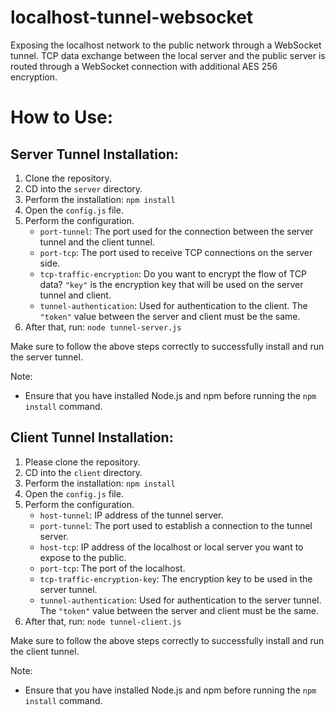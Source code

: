 # localhost-tunnel-websocket
Exposing the localhost network to the public network through a WebSocket tunnel. TCP data exchange between the local server and the public server is routed through a WebSocket connection with additional AES 256 encryption.

# How to Use:

## Server Tunnel Installation:

1. Clone the repository.
2. CD into the `server` directory.
3. Perform the installation: `npm install`
4. Open the `config.js` file.
5. Perform the configuration.
   - `port-tunnel`: The port used for the connection between the server tunnel and the client tunnel.
   - `port-tcp`: The port used to receive TCP connections on the server side.
   - `tcp-traffic-encryption`: Do you want to encrypt the flow of TCP data? `"key"` is the encryption key that will be used on the server tunnel and client.
   - `tunnel-authentication`: Used for authentication to the client. The `"token"` value between the server and client must be the same.
6. After that, run: `node tunnel-server.js`

Make sure to follow the above steps correctly to successfully install and run the server tunnel.

Note:
- Ensure that you have installed Node.js and npm before running the `npm install` command.



## Client Tunnel Installation:

1. Please clone the repository.
2. CD into the `client` directory.
3. Perform the installation: `npm install`
4. Open the `config.js` file.
5. Perform the configuration.
   - `host-tunnel`: IP address of the tunnel server.
   - `port-tunnel`: The port used to establish a connection to the tunnel server.
   - `host-tcp`: IP address of the localhost or local server you want to expose to the public.
   - `port-tcp`: The port of the localhost.
   - `tcp-traffic-encryption-key`: The encryption key to be used in the server tunnel.
   - `tunnel-authentication`: Used for authentication to the server tunnel. The `"token"` value between the server and client must be the same.
6. After that, run: `node tunnel-client.js`

Make sure to follow the above steps correctly to successfully install and run the client tunnel.

Note:
- Ensure that you have installed Node.js and npm before running the `npm install` command.
